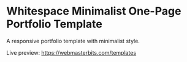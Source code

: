 # Whitespace Minimalist One-Page Portfolio Template
A responsive portfolio template with minimalist style.

Live preview: https://webmasterbits.com/templates
